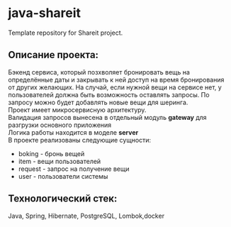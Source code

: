 # java-shareit
Template repository for Shareit project.

## Описание проекта:

Бэкенд сервиса, который позхволяет бронировать вещь на определённые даты и закрывать к ней доступ на время 
бронирования от других желающих. На случай, если нужной вещи на сервисе нет, у пользователей должна быть возможность оставлять запросы. 
По запросу можно будет добавлять новые вещи для шеринга. </br>
Проект имеет микросервисную архитектуру.</br>
Валидация запросов вынесена в отдельный модуль **gateway** для разгрузки основного приложения</br>
Логика работы находится в моделе **server**</br>
В проекте реализованы следующие сущности:
* boking - бронь вещей
* item - вещи пользователей
* request - запрос на получение вещи
* user - пользователи системы

## Технологический стек:

Java, Spring, Hibernate,  PostgreSQL, Lombok,docker
